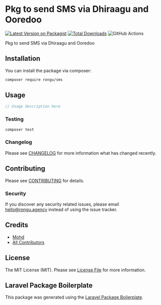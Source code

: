 # Pkg to send SMS via Dhiraagu and Ooredoo

[![Latest Version on Packagist](https://img.shields.io/packagist/v/rongu/sms.svg?style=flat-square)](https://packagist.org/packages/rongu/sms)
[![Total Downloads](https://img.shields.io/packagist/dt/rongu/sms.svg?style=flat-square)](https://packagist.org/packages/rongu/sms)
![GitHub Actions](https://github.com/rongu/sms/actions/workflows/main.yml/badge.svg)

Pkg to send SMS via Dhiraagu and Ooredoo

## Installation

You can install the package via composer:

```bash
composer require rongu/sms
```

## Usage

```php
// Usage description here
```

### Testing

```bash
composer test
```

### Changelog

Please see [CHANGELOG](CHANGELOG.md) for more information what has changed recently.

## Contributing

Please see [CONTRIBUTING](CONTRIBUTING.md) for details.

### Security

If you discover any security related issues, please email hello@rongu.agency instead of using the issue tracker.

## Credits

-   [Mohd](https://github.com/rongu)
-   [All Contributors](../../contributors)

## License

The MIT License (MIT). Please see [License File](LICENSE.md) for more information.

## Laravel Package Boilerplate

This package was generated using the [Laravel Package Boilerplate](https://laravelpackageboilerplate.com).
